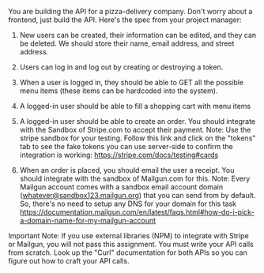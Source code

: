 You are building the API for a pizza-delivery company. Don't worry about a frontend, just build the API. Here's the spec
from your project manager:

1. New users can be created, their information can be edited, and they can be deleted. We should store their name, email
   address, and street address.

2. Users can log in and log out by creating or destroying a token.

3. When a user is logged in, they should be able to GET all the possible menu items (these items can be hardcoded into
   the system).

4. A logged-in user should be able to fill a shopping cart with menu items

5. A logged-in user should be able to create an order. You should integrate with the Sandbox of Stripe.com to accept
   their payment. Note: Use the stripe sandbox for your testing. Follow this link and click on the "tokens" tab to see
   the fake tokens you can use server-side to confirm the integration is working: https://stripe.com/docs/testing#cards

6. When an order is placed, you should email the user a receipt. You should integrate with the sandbox of Mailgun.com
   for this. Note: Every Mailgun account comes with a sandbox email account domain (whatever@sandbox123.mailgun.org)
   that you can send from by default. So, there's no need to setup any DNS for your domain for this task
   https://documentation.mailgun.com/en/latest/faqs.html#how-do-i-pick-a-domain-name-for-my-mailgun-account

Important Note: If you use external libraries (NPM) to integrate with Stripe or Mailgun, you will not pass this
assignment. You must write your API calls from scratch. Look up the "Curl" documentation for both APIs so you can figure
out how to craft your API calls.
